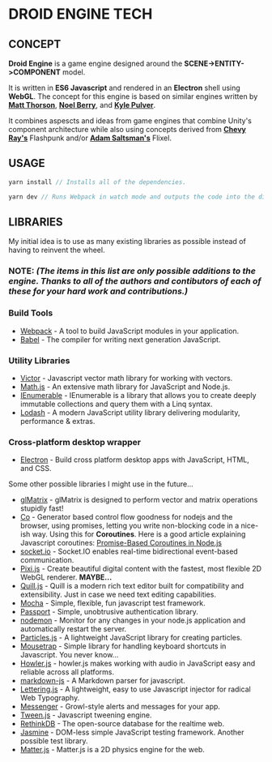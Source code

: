 # DROID ENGINE TECH

## CONCEPT

**Droid Engine** is a game engine designed around the **SCENE->ENTITY->COMPONENT** model.

It is written in **ES6 Javascript** and rendered in an **Electron** shell using **WebGL**.
The concept for this engine is based on similar engines written by [**Matt Thorson**](https://twitter.com/MattThorson),
[**Noel Berry**](https://twitter.com/NoelFB), and [**Kyle Pulver**](https://twitter.com/kylepulver).

It combines aspescts and ideas from game engines that combine Unity's component architecture while also using concepts derived from [**Chevy Ray's**](https://twitter.com/ChevyRay) Flashpunk and/or [**Adam Saltsman's**](https://twitter.com/ADAMATOMIC) Flixel.

## USAGE

```javascript
yarn install // Installs all of the dependencies.
```

```javascript
yarn dev // Runs Webpack in watch mode and outputs the code into the dist folder.
```

## LIBRARIES

My initial idea is to use as many existing libraries as possible instead of having to reinvent the wheel.

### NOTE: _(The items in this list are only possible additions to the engine. Thanks to all of the authors and contibutors of each of these for your hard work and contributions.)_

### Build Tools

* [Webpack](https://webpack.js.org) - A tool to build JavaScript modules in your application.
* [Babel](https://babeljs.io/) - The compiler for writing next generation JavaScript.

### Utility Libraries

* [Victor](http://victorjs.org/) - Javascript vector math library for working with vectors.
* [Math.js](http://mathjs.org/) - An extensive math library for JavaScript and Node.js.
* [IEnumerable](https://ienumerable.js.org) - IEnumerable is a library that allows you to create deeply immutable collections and query them with a Linq syntax.
* [Lodash](https://lodash.com/) - A modern JavaScript utility library delivering modularity, performance & extras.

### Cross-platform desktop wrapper

* [Electron](http://electron.atom.io/) - Build cross platform desktop apps with JavaScript, HTML, and CSS.

Some other possible libraries I might use in the future...

* [glMatrix](http://glmatrix.net/) - glMatrix is designed to perform vector and matrix operations stupidly fast!
* [Co](https://github.com/tj/co) - Generator based control flow goodness for nodejs and the browser, using promises, letting you write non-blocking code in a nice-ish way. Using this for **Coroutines**. Here is a good article explaining Javascript coroutines: [Promise-Based Coroutines in Node.js](http://tobyho.com/2015/12/27/promise-based-coroutines-nodejs/)
* [socket.io](http://socket.io/) - Socket.IO enables real-time bidirectional event-based communication.
* [Pixi.js](http://www.pixijs.com/) - Create beautiful digital content with the fastest, most flexible 2D WebGL renderer. **MAYBE...**
* [Quill.js](https://quilljs.com/) - Quill is a modern rich text editor built for compatibility and extensibility. Just in case we need text editing capabilities.
* [Mocha](https://mochajs.org/) - Simple, flexible, fun javascript test framework.
* [Passport](http://passportjs.org/) - Simple, unobtrusive authentication library.
* [nodemon](https://nodemon.io) - Monitor for any changes in your node.js application and automatically restart the server.
* [Particles.js](http://vincentgarreau.com/particles.js/) - A lightweight JavaScript library for creating particles.
* [Mousetrap](https://craig.is/killing/mice) - Simple library for handling keyboard shortcuts in Javascript. You never know...
* [Howler.js](https://howlerjs.com/) - howler.js makes working with audio in JavaScript easy and reliable across all platforms.
* [markdown-js](https://github.com/evilstreak/markdown-js) - A Markdown parser for javascript.
* [Lettering.js](http://letteringjs.com/) - A lightweight, easy to use Javascript injector for radical Web Typography.
* [Messenger](http://github.hubspot.com/messenger/) - Growl-style alerts and messages for your app.
* [Tween.js](https://github.com/tweenjs/tween.js) - Javascript tweening engine.
* [RethinkDB](https://rethinkdb.com/) - The open-source database for the realtime web.
* [Jasmine](http://jasmine.github.io/) - DOM-less simple JavaScript testing framework. Another possible test library.
* [Matter.js](http://brm.io/matter-js/) - Matter.js is a 2D physics engine for the web.
